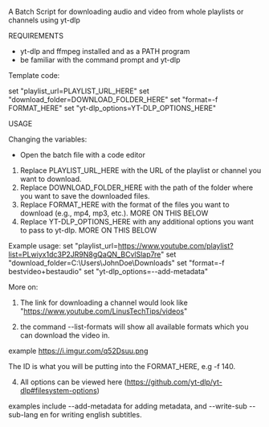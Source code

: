 A Batch Script for downloading audio and video from whole playlists or channels using yt-dlp

REQUIREMENTS

 - yt-dlp and ffmpeg installed and as a PATH program
 - be familiar with the command prompt and yt-dlp

Template code:

set "playlist_url=PLAYLIST_URL_HERE"
set "download_folder=DOWNLOAD_FOLDER_HERE"
set "format=-f FORMAT_HERE"
set "yt-dlp_options=YT-DLP_OPTIONS_HERE"

USAGE

Changing the variables:

 - Open the batch file with a code editor  

1. Replace PLAYLIST_URL_HERE with the URL of the playlist or channel you want to download.
2. Replace DOWNLOAD_FOLDER_HERE with the path of the folder where you want to save the downloaded files.
3. Replace FORMAT_HERE with the format of the files you want to download (e.g., mp4, mp3, etc.). MORE ON THIS BELOW 
4. Replace YT-DLP_OPTIONS_HERE with any additional options you want to pass to yt-dlp. MORE ON THIS BELOW


Example usage:
set "playlist_url=https://www.youtube.com/playlist?list=PLwiyx1dc3P2JR9N8gQaQN_BCvlSlap7re"
set "download_folder=C:\Users\JohnDoe\Downloads"
set "format=-f bestvideo+bestaudio"
set "yt-dlp_options=--add-metadata"


More on:

1. The link for downloading a channel would look like "https://www.youtube.com/LinusTechTips/videos"

3. the command --list-formats will show all available formats which you can download the video in. 

example
https://i.imgur.com/q52Dsuu.png

The ID is what you will be putting into the FORMAT_HERE, e.g -f 140.


4. All options can be viewed here (https://github.com/yt-dlp/yt-dlp#filesystem-options)

examples include --add-metadata for adding metadata, and --write-sub --sub-lang en for writing english subtitles.







